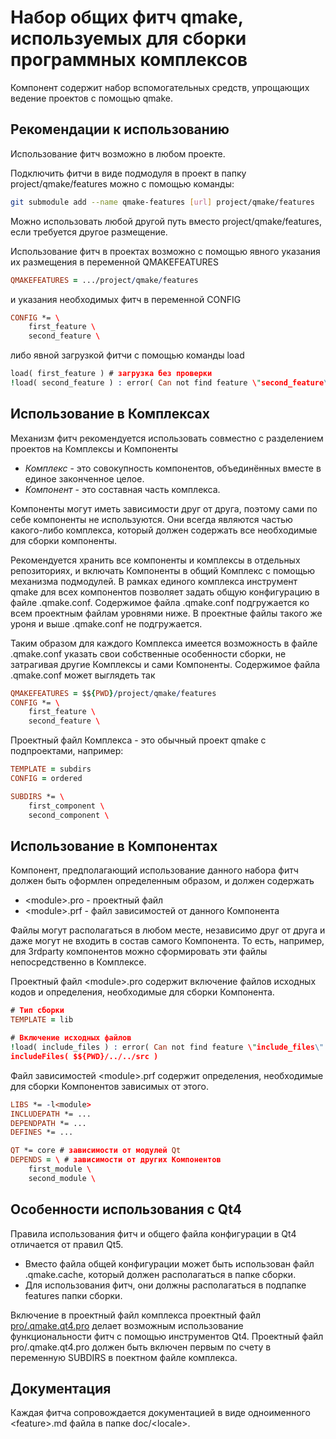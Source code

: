 # Набор общих фитч qmake, используемых для сборки программных комплексов

Компонент содержит набор вспомогательных средств, упрощающих ведение проектов с помощью qmake.

## Рекомендации к использованию

Использование фитч возможно в любом проекте.

Подключить фитчи в виде подмодуля в проект в папку project/qmake/features можно с помощью команды:

```bash
git submodule add --name qmake-features [url] project/qmake/features
```

Можно использовать любой другой путь вместо project/qmake/features, если требуется другое размещение.

Использование фитч в проектах возможно с помощью явного указания их размещения в переменной QMAKEFEATURES

```pro
QMAKEFEATURES = .../project/qmake/features
```

и указания необходимых фитч в переменной CONFIG

```pro
CONFIG *= \
    first_feature \
    second_feature \
```

либо явной загрузкой фитчи с помощью команды load

```pro
load( first_feature ) # загрузка без проверки
!load( second_feature ) : error( Can not find feature \"second_feature\" ) # загрузка с проверкой
```

## Использование в Комплексах

Механизм фитч рекомендуется использовать совместно с разделением проектов на Комплексы и Компоненты

* *Комплекс* - это совокупность компонентов, объединённых вместе в единое законченное целое.
* *Компонент* - это составная часть комплекса.

Компоненты могут иметь зависимости друг от друга, поэтому сами по себе компоненты не используются.
Они всегда являются частью какого-либо комплекса, который должен содержать все необходимые для сборки компоненты.

Рекомендуется хранить все компоненты и комплексы в отдельных репозиториях, и включать Компоненты в общий Комплекс с помощью механизма подмодулей.
В рамках единого комплекса инструмент qmake для всех компонентов позволяет задать общую конфигурацию в файле .qmake.conf.
Содержимое файла .qmake.conf подгружается ко всем проектным файлам уровнями ниже. В проектные файлы такого же уроня и выше .qmake.conf не подгружается.

Таким образом для каждого Комплекса имеется возможность в файле .qmake.conf указать свои собственные особенности сборки, не затрагивая другие Комплексы и сами Компоненты.
Содержимое файла .qmake.conf может выглядеть так

```pro
QMAKEFEATURES = $${PWD}/project/qmake/features
CONFIG *= \
    first_feature \
    second_feature \
```

Проектный файл Комплекса - это обычный проект qmake с подпроектами, например:

```pro
TEMPLATE = subdirs
CONFIG = ordered

SUBDIRS *= \
    first_component \
    second_component \
```

## Использование в Компонентах

Компонент, предполагающий использование данного набора фитч должен быть оформлен определенным образом, и должен содержать

* \<module\>.pro - проектный файл
* \<module\>.prf - файл зависимостей от данного Компонента

Файлы могут располагаться в любом месте, независимо друг от друга и даже могут не входить в состав самого Компонента.
То есть, например, для 3rdparty компонентов можно сформировать эти файлы непосредственно в Комплексе.

Проектный файл \<module\>.pro содержит включение файлов исходных кодов и определения, необходимые для сборки Компонента.

```pro
# Тип сборки
TEMPLATE = lib

# Включение исходных файлов
!load( include_files ) : error( Can not find feature \"include_files\" )
includeFiles( $${PWD}/../../src )
```

Файл зависимостей \<module\>.prf содержит определения, необходимые для сборки Компонентов зависимых от этого.

```pro
LIBS *= -l<module>
INCLUDEPATH *= ...
DEPENDPATH *= ...
DEFINES *= ...

QT *= core # зависимости от модулей Qt
DEPENDS = \ # зависимости от других Компонентов
    first_module \
    second_module \
```

## Особенности использования с Qt4

Правила использования фитч и общего файла конфигурации в Qt4 отличается от правил Qt5.

* Вместо файла общей конфигурации может быть использован файл .qmake.cache, который должен располагаться в папке сборки.
* Для использования фитч, они должны располагаться в подпапке features папки сборки.

Включение в проектный файл комплекса проектный файл [pro/.qmake.qt4.pro](pro/.qmake.qt4.pro) делает возможным использование функциональности фитч с помощью инструментов Qt4.
Проектный файл pro/.qmake.qt4.pro должен быть включен первым по счету в переменную SUBDIRS в поектном файле комплекса.

## Документация

Каждая фитча сопровождается документацией в виде одноименного \<feature\>.md файла в папке doc/\<locale\>.
